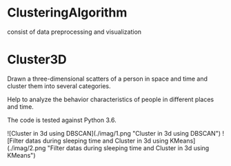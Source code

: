 # ClusteringAlgorithm
consist of data preprocessing and visualization
# Cluster3D
Drawn a three-dimensional scatters of a person in space and time and cluster them into several categories.
<p>Help to analyze the behavior characteristics of people in different places and time.
<p>The code is tested against Python 3.6.
<p>
![Cluster in 3d using DBSCAN](./imag/1.png "Cluster in 3d using DBSCAN")
![Filter datas during sleeping time and Cluster in 3d using KMeans](./imag/2.png "Filter datas during sleeping time and Cluster in 3d using KMeans")
